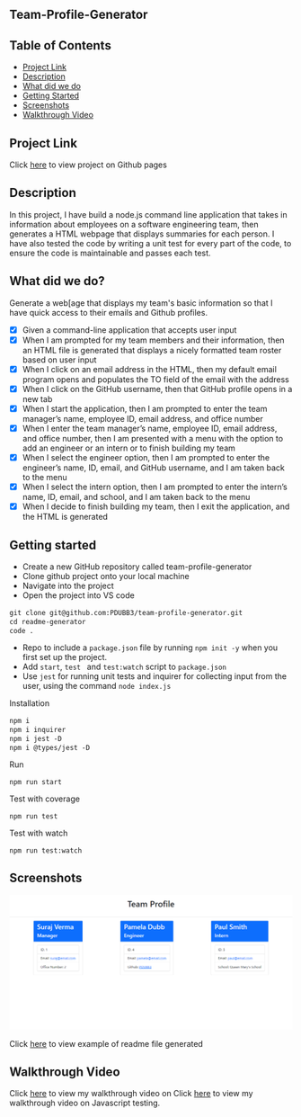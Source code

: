 ## Team-Profile-Generator

<h2> Table of Contents </h2>

- [Project Link](#project-link)
- [Description](#description)
- [What did we do](#what-did-we-do)
- [Getting Started](#getting-started)
- [Screenshots](#screenshots)
- [Walkthrough Video](#walkthrough-video)

## Project Link

Click [here](https://pdubb3.github.io/team-profile-generator/) to view project on Github pages

## Description

In this project, I have build a node.js command line application that takes in information about employees on a software engineering team, then generates a HTML webpage that displays summaries for each person. I have also tested the code by writing a unit test for every part of the code, to ensure the code is maintainable and passes each test.

## What did we do?

Generate a web[age that displays my team's basic information so that I have quick access to their emails and Github profiles.

- [x] Given a command-line application that accepts user input
- [x] When I am prompted for my team members and their information, then an HTML file is generated that displays a nicely formatted team roster based on user input
- [x] When I click on an email address in the HTML, then my default email program opens and populates the TO field of the email with the address
- [x] When I click on the GitHub username, then that GitHub profile opens in a new tab
- [x] When I start the application, then I am prompted to enter the team manager’s name, employee ID, email address, and office number
- [x] When I enter the team manager’s name, employee ID, email address, and office number, then I am presented with a menu with the option to add an engineer or an intern or to finish building my team
- [x] When I select the engineer option, then I am prompted to enter the engineer’s name, ID, email, and GitHub username, and I am taken back to the menu
- [x] When I select the intern option, then I am prompted to enter the intern’s name, ID, email, and school, and I am taken back to the menu
- [x] When I decide to finish building my team, then I exit the application, and the HTML is generated

## Getting started

- Create a new GitHub repository called team-profile-generator
- Clone github project onto your local machine
- Navigate into the project
- Open the project into VS code

```
git clone git@github.com:PDUBB3/team-profile-generator.git
cd readme-generator
code .
```

- Repo to include a `package.json` file by running `npm init -y` when you first set up the project.
- Add `start`, `test ` and `test:watch` script to `package.json`
- Use `jest` for running unit tests and inquirer for collecting input from the user, using the command `node index.js`

Installation

```
npm i
npm i inquirer
npm i jest -D
npm i @types/jest -D

```

Run

```
npm run start

```

Test with coverage

```
npm run test

```

Test with watch

```
npm run test:watch

```

## Screenshots

![The html file created by using a command-line application](./assets/img/teamprof.png)

Click [here](./dist/team.html) to view example of readme file generated

## Walkthrough Video

Click [here](https://drive.google.com/file/d/15PH2_kQnTZKa00kHUaZ2zfUi2QPUUrsn/view) to view my walkthrough video on
Click [here](https://drive.google.com/file/d/1if7Fc_uQ4LpPZIaEzmAVrUqnY-ZRTXHn/view) to view my walkthrough video on Javascript testing.
